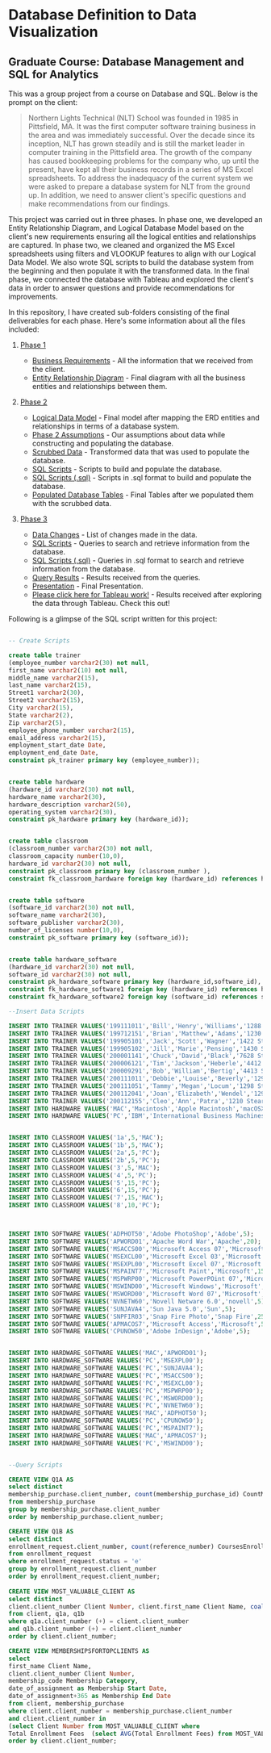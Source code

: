 # Database Definition to Data Visualization #
## Graduate Course: Database Management and SQL for Analytics ##

This was a group project from a course on Database and SQL. Below is the prompt on the client:

> Northern Lights Technical (NLT) School was founded in 1985 in Pittsfield, MA. It was the first computer software training business in the area and was immediately successful. Over the decade since its inception, NLT has grown steadily and is still the market leader in computer training in the Pittsfield area. The growth of the company has caused bookkeeping problems for the company who, up until the present, have kept all their business records in a series of MS Excel spreadsheets. To address the inadequacy of the current system we were asked to prepare a database system for NLT from the ground up.  In addition, we need to answer client's specific questions and make recommendations from our findings.

This project was carried out in three phases. In phase one, we developed an Entity Relationship Diagram, and Logical Database Model based on the client's new requirements ensuring all the logical entities and relationships are captured. In phase two, we cleaned and organized the MS Excel spreadsheets using filters and VLOOKUP features to align with our Logical Data Model. We also wrote SQL scripts to build the database system from the beginning and then populate it with the transformed data. In the final phase, we connected the database with Tableau and explored the client's data in order to answer questions and provide recommendations for improvements. 

In this repository, I have created sub-folders consisting of the final deliverables for each phase. Here's some information about all the files included:

1) <a href="https://github.com/SagarBansal7/Database-Definition-to-Data-Visualization/tree/master/Phase%201">Phase 1</a>  
    * <a href="https://github.com/SagarBansal7/Database-Definition-to-Data-Visualization/blob/master/Phase%201/Business%20Requirements%20-%20Data%20Definition%20to%20Visualization.pdf">Business Requirements</a> - All the information that we received from the client. 
    * <a href="https://github.com/SagarBansal7/Database-Definition-to-Data-Visualization/blob/master/Phase%201/Entity%20Relationship%20Diagram%20-%20Data%20Definition%20to%20Visualization.pdf">Entity Relationship Diagram</a> - Final diagram with all the business entities and relationships between them.

2) <a href="https://github.com/SagarBansal7/Database-Definition-to-Data-Visualization/tree/master/Phase%202">Phase 2</a>
    *  <a href="https://github.com/SagarBansal7/Database-Definition-to-Data-Visualization/blob/master/Phase%202/Logical%20Data%20Model%20-%20Data%20Definition%20to%20Visualization.pdf">Logical Data Model</a> - Final model after mapping the ERD entities and relationships in terms of a database system. 
    *  <a href="https://github.com/SagarBansal7/Database-Definition-to-Data-Visualization/blob/master/Phase%202/Phase%202%20Assumptions%20-%20%20Data%20Definition%20to%20Visualization.pdf">Phase 2 Assumptions</a> - Our assumptions about data while constructing and populating the database.
    *  <a href="https://github.com/SagarBansal7/Database-Definition-to-Data-Visualization/blob/master/Phase%202/Scrubbed%20Data%20-%20%20Data%20Definition%20to%20Visualization.xlsx">Scrubbed Data</a> - Transformed data that was used to populate the database.
    *  <a href="https://github.com/SagarBansal7/Database-Definition-to-Data-Visualization/blob/master/Phase%202/SQL%20Scripts%20-%20Data%20Definition%20to%20Visualization.pdf">SQL Scripts</a> - Scripts to build and populate the database.  
    *  <a href="https://github.com/SagarBansal7/Database-Definition-to-Data-Visualization/blob/master/Phase%202/SQL%20Scripts%20(.sql)%20-%20Data%20Definition%20to%20Visualization.sql">SQL Scripts (.sql)</a> - Scripts in .sql format to build and populate the database.  
    *  <a href="https://github.com/SagarBansal7/Database-Definition-to-Data-Visualization/blob/master/Phase%202/Populated%20Database%20Tables%20-%20Data%20Definition%20to%20Visualization.pdf">Populated Database Tables</a> - Final Tables after we populated them with the scrubbed data.

3) <a href="https://github.com/SagarBansal7/Database-Definition-to-Data-Visualization/tree/master/Phase%203">Phase 3</a>
    *  <a href="https://github.com/SagarBansal7/Database-Definition-to-Data-Visualization/blob/master/Phase%203/Data%20Changes%20-%20Data%20Definition%20to%20Visualization.pdf">Data Changes</a> - List of changes made in the data. 
    *  <a href="https://github.com/SagarBansal7/Database-Definition-to-Data-Visualization/blob/master/Phase%203/Phase%203%20SQL%20Scripts%20-%20Data%20Definition%20to%20Visualization.pdf">SQL Scripts</a> - Queries to search and retrieve information from the database. 
    *  <a href="https://github.com/SagarBansal7/Database-Definition-to-Data-Visualization/blob/master/Phase%203/Phase%203%20SQL%20Scripts%20(.sql)%20-%20Data%20Definition%20to%20Visualization.sql">SQL Scripts (.sql)</a> - Queries in .sql format to search and retrieve information from the database. 
    *  <a href="https://github.com/SagarBansal7/Database-Definition-to-Data-Visualization/blob/master/Phase%203/Query%20Results%20-%20Data%20Definition%20to%20Visualization.pdf">Query Results</a> - Results received from the queries. 
    *  <a href="https://github.com/SagarBansal7/Database-Definition-to-Data-Visualization/blob/master/Phase%203/Presentation%20-%20Data%20Definition%20to%20Visualization.pdf">Presentation</a> - Final Presentation.
    *  <a href="https://public.tableau.com/profile/sagar8300#!/vizhome/Phase3-ClientSegment-Team7E_15939006760380/NorthernLightsTechnicalSchoolClientInsights">Please click here for Tableau work!</a> - Results received after exploring the data through Tableau. Check this out!

Following is a glimpse of the SQL script written for this project: 

````sql

-- Create Scripts

create table trainer
(employee_number varchar2(30) not null,
first_name varchar2(10) not null,
middle_name varchar2(15),
last_name varchar2(15),
Street1 varchar2(30),
Street2 varchar2(15),
City varchar2(15),
State varchar2(2),
Zip varchar2(5),
employee_phone_number varchar2(15),
email_address varchar2(15),
employment_start_date Date,
employment_end_date Date,
constraint pk_trainer primary key (employee_number));


create table hardware
(hardware_id varchar2(30) not null,
hardware_name varchar2(30),
hardware_description varchar2(50),
operating_system varchar2(30),
constraint pk_hardware primary key (hardware_id));


create table classroom
(classroom_number varchar2(30) not null,
classroom_capacity number(10,0),
hardware_id varchar2(30) not null,
constraint pk_classroom primary key (classroom_number ),
constraint fk_classroom_hardware foreign key (hardware_id) references hardware (hardware_id));


create table software
(software_id varchar2(30) not null,
software_name varchar2(30),
software_publisher varchar2(30),
number_of_licenses number(10,0),
constraint pk_software primary key (software_id));


create table hardware_software 
(hardware_id varchar2(30) not null,
software_id varchar2(30) not null, 
constraint pk_hardware_software primary key (hardware_id,software_id),
constraint fk_hardware_software1 foreign key (hardware_id) references hardware(hardware_id),
constraint fk_hardware_software2 foreign key (software_id) references software(software_id));

--Insert Data Scripts

INSERT INTO TRAINER VALUES('199111011','Bill','Henry','Williams','1288 Stearns Hill Rd','APT1','Waltham','MA','02451','857-272-7266','BW12@gmail.com','1-OCT-1985','');
INSERT INTO TRAINER VALUES('199712151','Brian','Matthew','Adams','1230 Stearns Hill Rd','APT2','Waltham','MA','02451','857-272-7267','BA12@gmail.com','14-MAR-2014','');
INSERT INTO TRAINER VALUES('199905101','Jack','Scott','Wagner','1422 Stearns Hill Rd','APT3c','Waltham','MA','02451','857-272-7268','JW12@gmail.com','21-APR-2016','');
INSERT INTO TRAINER VALUES('199905102','Jill','Marie','Pensing','1430 Stearns Hill Rd','APT5','Waltham','MA','02451','857-272-7269','JP12@gmail.com','11-NOV-2016','');
INSERT INTO TRAINER VALUES('200001141','Chuck','David','Black','7628 Stearns Hill Rd','APT6','Waltham','MA','02451','857-272-7270','CB12@gmail.com','16-NOV-2016','');
INSERT INTO TRAINER VALUES('200006121','Tim','Jackson','Heberle','4412 Stearns Hill Rd','APT9','Waltham','MA','02451','857-272-7271','TH12@gmail.com','23-FEB-2017','');
INSERT INTO TRAINER VALUES('200009291','Bob','William','Bertig','4413 Stearns Hill Rd','APT1','Waltham','MA','02451','857-272-7272','BB12@gmail.com','26-MAR-2017','04-NOV-2019');
INSERT INTO TRAINER VALUES('200111011','Debbie','Louise','Beverly','1292 Stearns Hill Rd','APT2','Waltham','MA','02451','857-272-7273','DB12@gmail.com','11-MAY-2018','');
INSERT INTO TRAINER VALUES('200111051','Tammy','Megan','Locum','1298 Stearns Hill Rd','APT1c','Waltham','MA','02451','857-272-7274','TL12@gmail.com','12-JUN-2019','');
INSERT INTO TRAINER VALUES('200112041','Joan','Elizabeth','Wendel','1293 Stearns Hill Rd','APT1b','Waltham','MA','02451','857-272-7275','JW12@gmail.com','1-NOV-2019','');
INSERT INTO TRAINER VALUES('200112155','Cleo','Ann','Patra','1210 Stearns Hill Rd','APT5','Waltham','MA','02451','857-272-7276','CP12@gmail.com','05-NOV-2019','');
INSERT INTO HARDWARE VALUES('MAC','Macintosh','Apple Macintosh','macOSX');
INSERT INTO HARDWARE VALUES('PC','IBM','International Business Machines','Linux');


INSERT INTO CLASSROOM VALUES('1a',5,'MAC');
INSERT INTO CLASSROOM VALUES('1b',5,'MAC');
INSERT INTO CLASSROOM VALUES('2a',5,'PC');
INSERT INTO CLASSROOM VALUES('2b',5,'PC');
INSERT INTO CLASSROOM VALUES('3',5,'MAC');
INSERT INTO CLASSROOM VALUES('4',5,'PC');
INSERT INTO CLASSROOM VALUES('5',15,'PC');
INSERT INTO CLASSROOM VALUES('6',15,'PC');
INSERT INTO CLASSROOM VALUES('7',15,'MAC');
INSERT INTO CLASSROOM VALUES('8',10,'PC');



INSERT INTO SOFTWARE VALUES('ADPHOT50','Adobe PhotoShop','Adobe',5);
INSERT INTO SOFTWARE VALUES('APWORD01','Apache Word War','Apache',20);
INSERT INTO SOFTWARE VALUES('MSACCS00','Microsoft Access 07','Microsoft',5);
INSERT INTO SOFTWARE VALUES('MSEXCL00','Microsoft Excel 03','Microsoft',35);
INSERT INTO SOFTWARE VALUES('MSEXPL00','Microsoft Excel 07','Microsoft',5);
INSERT INTO SOFTWARE VALUES('MSPAINT7','Microsoft Paint','Microsoft',15);
INSERT INTO SOFTWARE VALUES('MSPWRP00','Microsoft PowerPOint 07','Microsoft',5);
INSERT INTO SOFTWARE VALUES('MSWIND00','Microsoft Windows','Microsoft',5);
INSERT INTO SOFTWARE VALUES('MSWORD00','Microsoft Word 07','Microsoft',12);
INSERT INTO SOFTWARE VALUES('NVNETW60','Novell Netware 6.0','novell',5);
INSERT INTO SOFTWARE VALUES('SUNJAVA4','Sun Java 5.0','Sun',5);
INSERT INTO SOFTWARE VALUES('SNPFIR03','Snap Fire Photo','Snap Fire',25);
INSERT INTO SOFTWARE VALUES('APMACOS7','Microsoft Access','Microsoft',5);
INSERT INTO SOFTWARE VALUES('CPUNOW50','Adobe InDesign','Adobe',5);


INSERT INTO HARDWARE_SOFTWARE VALUES('MAC','APWORD01');
INSERT INTO HARDWARE_SOFTWARE VALUES('PC','MSEXPL00');
INSERT INTO HARDWARE_SOFTWARE VALUES('PC','SUNJAVA4');
INSERT INTO HARDWARE_SOFTWARE VALUES('PC','MSACCS00');
INSERT INTO HARDWARE_SOFTWARE VALUES('PC','MSEXCL00');
INSERT INTO HARDWARE_SOFTWARE VALUES('PC','MSPWRP00');
INSERT INTO HARDWARE_SOFTWARE VALUES('PC','MSWORD00');
INSERT INTO HARDWARE_SOFTWARE VALUES('PC','NVNETW60');
INSERT INTO HARDWARE_SOFTWARE VALUES('MAC','ADPHOT50');
INSERT INTO HARDWARE_SOFTWARE VALUES('PC','CPUNOW50');
INSERT INTO HARDWARE_SOFTWARE VALUES('PC','MSPAINT7');
INSERT INTO HARDWARE_SOFTWARE VALUES('MAC','APMACOS7');
INSERT INTO HARDWARE_SOFTWARE VALUES('PC','MSWIND00');


--Query Scripts

CREATE VIEW Q1A AS 
select distinct 
membership_purchase.client_number, count(membership_purchase_id) CountMemberships, sum(membership_payment) SumMembershipPmts
from membership_purchase
group by membership_purchase.client_number
order by membership_purchase.client_number;

CREATE VIEW Q1B AS
select distinct 
enrollment_request.client_number, count(reference_number) CoursesEnrolled, sum(payment) CoursePayment
from enrollment_request
where enrollment_request.status = 'e'
group by enrollment_request.client_number
order by enrollment_request.client_number;
 
CREATE VIEW MOST_VALUABLE_CLIENT AS
select distinct 
client.client_number Client Number, client.first_name Client Name, coalesce(q1a.countmemberships, 0) Membership Count, coalesce(q1a.summembershippmts, 0) Total Membership Payments, coalesce(q1b.coursesenrolled, 0) Total Courses Enrolled, coalesce(q1b.coursepayment, 0) Total Enrollment Fees
from client, q1a, q1b
where q1a.client_number (+) = client.client_number
and q1b.client_number (+) = client.client_number
order by client.client_number;

CREATE VIEW MEMBERSHIPSFORTOPCLIENTS AS 
select 
first_name Client Name,
client.client_number Client Number,
membership_code Membership Category,
date_of_assignment as Membership Start Date,
date_of_assignment+365 as Membership End Date
from client, membership_purchase
where client.client_number = membership_purchase.client_number
and client.client_number in 
(select Client Number from MOST_VALUABLE_CLIENT where
Total Enrollment Fees  (select AVG(Total Enrollment Fees) from MOST_VALUABLE_CLIENT))
order by client.client_number;

````
